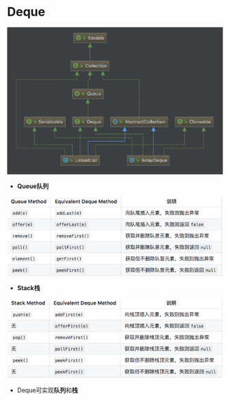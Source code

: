 # Deque

![](../.gitbook/assets/image%20%2810%29.png)

* **Queue队列**

![](../.gitbook/assets/image%20%285%29.png)

* **Stack栈**

![](../.gitbook/assets/image%20%287%29.png)

* Deque可实现**队列**和**栈**

